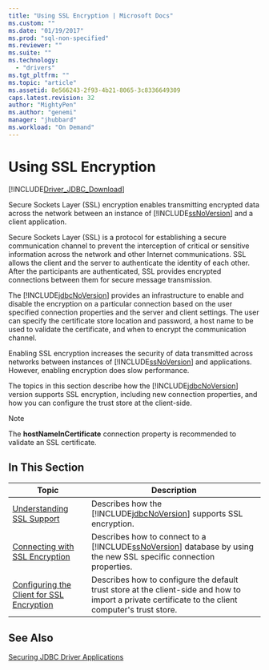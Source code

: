 ```yaml
---
title: "Using SSL Encryption | Microsoft Docs"
ms.custom: ""
ms.date: "01/19/2017"
ms.prod: "sql-non-specified"
ms.reviewer: ""
ms.suite: ""
ms.technology: 
  - "drivers"
ms.tgt_pltfrm: ""
ms.topic: "article"
ms.assetid: 8e566243-2f93-4b21-8065-3c8336649309
caps.latest.revision: 32
author: "MightyPen"
ms.author: "genemi"
manager: "jhubbard"
ms.workload: "On Demand"
---
```

# Using SSL Encryption
[!INCLUDE[Driver_JDBC_Download](../../includes/driver_jdbc_download.md)]

  Secure Sockets Layer (SSL) encryption enables transmitting encrypted data across the network between an instance of [!INCLUDE[ssNoVersion](../../includes/ssnoversion_md.md)] and a client application.  
  
 Secure Sockets Layer (SSL) is a protocol for establishing a secure communication channel to prevent the interception of critical or sensitive information across the network and other Internet communications. SSL allows the client and the server to authenticate the identity of each other. After the participants are authenticated, SSL provides encrypted connections between them for secure message transmission.  
  
 The [!INCLUDE[jdbcNoVersion](../../includes/jdbcnoversion_md.md)] provides an infrastructure to enable and disable the encryption on a particular connection based on the user specified connection properties and the server and client settings. The user can specify the certificate store location and password, a host name to be used to validate the certificate, and when to encrypt the communication channel.  
  
 Enabling SSL encryption increases the security of data transmitted across networks between instances of [!INCLUDE[ssNoVersion](../../includes/ssnoversion_md.md)] and applications. However, enabling encryption does slow performance.  
  
 The topics in this section describe how the [!INCLUDE[jdbcNoVersion](../../includes/jdbcnoversion_md.md)] version supports SSL encryption, including new connection properties, and how you can configure the trust store at the client-side.  
  
> [!NOTE]  
>  The **hostNameInCertificate** connection property is recommended to validate an SSL certificate.  
  
## In This Section  
  
|Topic|Description|  
|-----------|-----------------|  
|[Understanding SSL Support](../../connect/jdbc/understanding-ssl-support.md)|Describes how the [!INCLUDE[jdbcNoVersion](../../includes/jdbcnoversion_md.md)] supports SSL encryption.|  
|[Connecting with SSL Encryption](../../connect/jdbc/connecting-with-ssl-encryption.md)|Describes how to connect to a [!INCLUDE[ssNoVersion](../../includes/ssnoversion_md.md)] database by using the new SSL specific connection properties.|  
|[Configuring the Client for SSL Encryption](../../connect/jdbc/configuring-the-client-for-ssl-encryption.md)|Describes how to configure the default trust store at the client-side and how to import a private certificate to the client computer's trust store.|  
  
## See Also  
 [Securing JDBC Driver Applications](../../connect/jdbc/securing-jdbc-driver-applications.md)  
  
  
